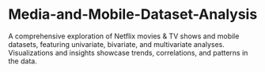 # Media-and-Mobile-Dataset-Analysis
A comprehensive exploration of Netflix movies &amp; TV shows and mobile datasets, featuring univariate, bivariate, and multivariate analyses. Visualizations and insights showcase trends, correlations, and patterns in the data.
